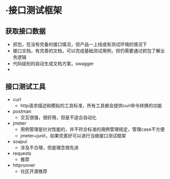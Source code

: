 # ·接口测试框架



## 获取接口数据

- 抓包，在没有完备的接口情况，但产品一上线或有测试环境的情况下
- 接口文档，有完善的文档，可以完成基础测试用例，但仍需要通过抓包了解业务逻辑
- 代码级别的自动生成文档方案，swagger
- 





## 接口测试工具

- curl
    - http请求描述和模拟的工具标准，所有工具都会提供curl命令转换的功能
- postman
    - 交互很强，很好用，但是不适合自动化
- jmeter
    - 用例管理是针对性能的，并不符合标准的用例管理规定，管理case不方便
    - jmeter+junit，如果完善好可以进行当做接口测试框架
- soapui
    - 涉及不合理，但是理念很先进
- requests
    - 推荐
- httprunner
    - 社区开源推荐



